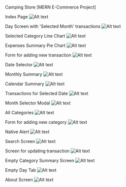 Camping Store [MERN E-Commerce Project]


Index Page
![Alt text](https://raw.githubusercontent.com/kcnabin/money-manager-react-native/main/assets/screenshots/day-tab.png "Index Page")



Day Screen with 'Selected Month' transactions
![Alt text](/assets/screenshots/day-tab.png "Day Screen with 'Selected Month' transactions")

Selected Category Line Chart
<img src="https://raw.githubusercontent.com/kcnabin/money-manager-react-native/main/assets/screenshots/category-line-chart.png" alt="Alt text" title="Selected Category Line Chart">

Expenses Summary Pie Chart
![Alt text](https://raw.githubusercontent.com/kcnabin/money-manager-react-native/main/assets/screenshots/expenses-summary-pie-chart.png "Expenses Summary Pie Chart")

Form for adding new transaction
![Alt text](https://raw.githubusercontent.com/kcnabin/money-manager-react-native/main/assets/screenshots/add-transaction-form.png "Form for adding new transaction")

Date Selector
![Alt text](https://raw.githubusercontent.com/kcnabin/money-manager-react-native/main/assets/screenshots/native-date-selector.png?raw=true "Date Selector")

Monthly Summary
![Alt text](https://raw.githubusercontent.com/kcnabin/money-manager-react-native/main/assets/screenshots/month-tab.png "Monthly Summary")

Calendar Summary
![Alt text](https://raw.githubusercontent.com/kcnabin/money-manager-react-native/main/assets/screenshots/calendar-tab.png "Calendar Summary")

Transactions for Selected Date
![Alt text](https://raw.githubusercontent.com/kcnabin/money-manager-react-native/main/assets/screenshots/selected-date-transactions.png "Transactions for Selected Date")

Month Selector Modal
![Alt text](https://raw.githubusercontent.com/kcnabin/money-manager-react-native/main/assets/screenshots/month-selector-modal.png "Month Selector Modal")

All Categories
![Alt text](https://raw.githubusercontent.com/kcnabin/money-manager-react-native/main/assets/screenshots/all-categories.png "All Categories")

Form for adding new category
![Alt text](https://raw.githubusercontent.com/kcnabin/money-manager-react-native/main/assets/screenshots/add-category-form.png "Form for adding new category")

Native Alert
![Alt text](https://raw.githubusercontent.com/kcnabin/money-manager-react-native/main/assets/screenshots/native-alert.png "Native Alert")

Search Screen
![Alt text](https://raw.githubusercontent.com/kcnabin/money-manager-react-native/main/assets/screenshots/search-screen.png "Search Screen")

Screen for updating transaction
![Alt text](https://raw.githubusercontent.com/kcnabin/money-manager-react-native/main/assets/screenshots/update-transaction-screen.png "Screen for updating transaction")

Empty Category Summary Screen
![Alt text](https://raw.githubusercontent.com/kcnabin/money-manager-react-native/main/assets/screenshots/empty-summary.png "Empty Category Summary Screen")

Empty Day Tab
![Alt text](https://raw.githubusercontent.com/kcnabin/money-manager-react-native/main/assets/screenshots/empty-day-tab.png "Empty Day Tab")

About Screen
![Alt text](https://raw.githubusercontent.com/kcnabin/money-manager-react-native/main/assets/screenshots/about-screen.png "About Screen")


